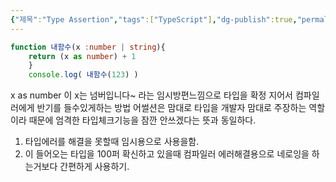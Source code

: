 ```yaml
---
{"제목":"Type Assertion","tags":["TypeScript"],"dg-publish":true,"permalink":"/v2/공부노트/TypeScript/Type Assertion/","dgPassFrontmatter":true}
---
```


```ts
function 내함수(x :number | string){ 
	return (x as number) + 1 
	} 
	console.log( 내함수(123) )
```

x as number 이 x는 넘버입니다~ 라는 임시방편느낌으로 타입을 확정 지어서 컴파일러에게 반기를 들수있게하는 방법 어썰션은 맘대로 타입을 개발자 맘대로 주장하는 역할이라 때문에 엄격한 타입체크기능을 잠깐 안쓰겠다는 뜻과 동일하다.

1. 타입에러를 해결을 못할때 임시용으로 사용을함.
2. 이 들어오는 타입을 100퍼 확신하고 있을때 컴파일러 에러해결용으로 네로잉을 하는거보다 간편하게 사용하기.